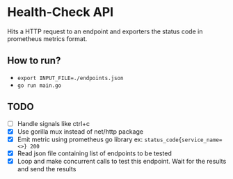 # Health-Check API

Hits a HTTP request to an endpoint and exporters the status code in prometheus metrics format.

## How to run?
- `export INPUT_FILE=./endpoints.json`
- `go run main.go`

## TODO
- [ ] Handle signals like ctrl+c
- [x] Use gorilla mux instead of net/http package
- [x] Emit metric using prometheus go library ex: `status_code{service_name=<>} 200`
- [x] Read json file containing list of endpoints to be tested
- [x] Loop and make concurrent calls to test this endpoint. Wait for the results and send the results
